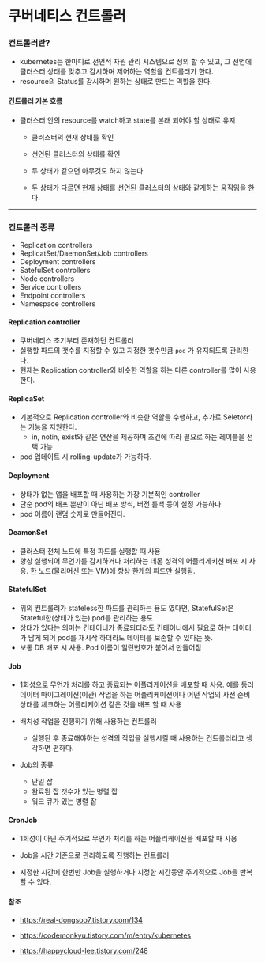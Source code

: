 # 쿠버네티스 컨트롤러

### 컨트롤러란?

- kubernetes는 한마디로 선언적 자원 관리 시스템으로 정의 할 수 있고, 그 선언에 클러스터 상태를 맞추고 감시하며 제어하는 역할을 컨트롤러가 한다.
- resource의 Status를 감시하며 원하는 상태로 만드는 역할을 한다.

#### 컨트롤러 기본 흐름

- 클러스터 안의 resource를 watch하고 state를 본래 되어야 할 상태로 유지

  - 클러스터의 현재 상태를 확인

  - 선언된 클러스터의 상태를 확인

  - 두 상태가 같으면 아무것도 하지 않는다.

  - 두 상태가 다르면 현재 상태를 선언된 클러스터의 상태와 같게하는 움직임을 한다.

---

### 컨트롤러 종류

- Replication controllers
- ReplicatSet/DaemonSet/Job controllers
- Deployment controllers
- SatefulSet controllers
- Node controllers
- Service controllers
- Endpoint controllers
- Namespace controllers

#### Replication controller

- 쿠버네티스 초기부터 존재하던 컨트롤러
- 실행할 파드의 갯수를 지정할 수 있고 지정한 갯수만큼 `pod` 가 유지되도록 관리한다.
- 현재는 Replication controller와 비슷한 역할을 하는 다른 controller를 많이 사용한다.

#### ReplicaSet

- 기본적으로 Replication controller와 비슷한 역할을 수행하고, 추가로 Seletor라는 기능을 지원한다.
  - in, notin, exist와 같은 연산을 제공하며 조건에 따라 필요로 하는 레이블을 선택 가능
- pod 업데이트 시 rolling-update가 가능하다.

#### Deployment

- 상태가 없는 앱을 배포할 때 사용하는 가장 기본적인 controller
- 단순 pod의 배포 뿐만이 아닌 배포 방식, 버전 롤백 등이 설정 가능하다.
- pod 이름이 랜덤 숫자로 만들어진다.

#### DeamonSet

- 클러스터 전체 노드에 특정 파드를 실행할 때 사용
- 항상 실행되어 무언가를 감시하거나 처리하는 데몬 성격의 어플리게키션 배포 시 사용. 한 노드(물리머신 또는 VM)에 항상 한개의 파드만 실행됨.

#### StatefulSet

- 위의 컨트롤러가 stateless한 파드를 관리하는 용도 였다면, StatefulSet은 Stateful한(상태가 있는) pod를 관리하는 용도
- 상태가 있다는 의미는 컨테이너가 종료되더라도 컨테이너에서 필요로 하는 데이터가 남게 되어 pod를 재시작 하더라도 데이터를 보존할 수 있다는 뜻.
- 보통 DB 배포 시 사용. Pod 이름이 일련번호가 붙어서 만들어짐

#### Job

- 1회성으로 무언가 처리를 하고 종료되는 어플리케이션을 배포할 때 사용. 예를 등러 데이터 마이그레이션(이관) 작업을 하는 어플리케이션이나 어떤 작업의 사전 준비 상태를 체크하는 어플리케이션 같은 것을 배포 할 때 사용

- 배치성 작업을 진행하기 위해 사용하는 컨트롤러
  - 실행된 후 종료해야하는 성격의 작업을 실행시킬 때 사용하는 컨트롤러라고 생각하면 편하다.
- Job의 종류
  - 단일 잡
  - 완료된 잡 갯수가 있는 병렬 잡
  - 워크 큐가 있는 병렬 잡

#### CronJob

- 1회성이 아닌 주기적으로 무언가 처리를 하는 어플리케이션을 배포할 때 사용

- Job을 시간 기준으로 관리하도록 진행하는 컨트롤러
- 지정한 시간에 한번만 Job을 실행하거나 지정한 시간동안 주기적으로 Job을 반복할 수 있다.



#### 참조

- https://real-dongsoo7.tistory.com/134

- https://codemonkyu.tistory.com/m/entry/kubernetes

- https://happycloud-lee.tistory.com/248